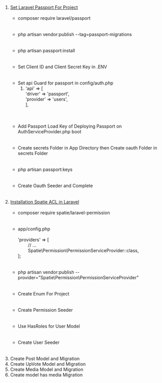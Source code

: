 <ol>
        <li>
            <a href="https://laravel.com/docs/9.x/passport">
              Set Laravel Passport For Project
            </a>
            <ul>
                <br><li>
                    composer require laravel/passport
                </li><br>
                <br><li>
                    php artisan vendor:publish --tag=passport-migrations
                </li><br>
                <br><li>
                    php artisan passport:install
                </li><br>
                <br><li>
                    Set Client ID and Client Secret Key in .ENV
                </li><br>
                <br><li>
                    Set api Guard for passport in config/auth.php
                    <br><ol>
                    <li>
                        'api' => [<br>
                             'driver' => 'passport',<br>
                             'provider' => 'users',<br>
                         ],<br>
                    </li>
                    </ol><br>
                </li><br>
                <br><li>
                    Add Passport Load Key of Deploying Passport on AuthServiceProvider.php boot
                </li><br>
                <br><li>
                    Create secrets Folder in App Directory then Create oauth Folder in secrets Folder
                </li><br>
                <br><li>
                    php artisan passport:keys 
                </li><br>
                <br><li>
                    Create Oauth Seeder and Complete 
                </li><br>
            </ul>
        </li><br>
        <li>
            <a href="https://spatie.be/docs/laravel-permission/v5/installation-laravel">
                Installation Spatie ACL in Laravel
            </a>
            <ul>
                <br><li>
                    composer require spatie/laravel-permission
                </li><br>
                <br><li>
                    app/config.php <br><br>
                    'providers' => [<br>
                        &nbsp;&nbsp;&nbsp;&nbsp;&nbsp;&nbsp;&nbsp;&nbsp;// ... <br>
                        &nbsp;&nbsp;&nbsp;&nbsp;&nbsp;&nbsp;&nbsp;&nbsp;Spatie\Permission\PermissionServiceProvider::class,<br>
                    ];
                </li><br>
                <br><li>
                    php artisan vendor:publish --provider="Spatie\Permission\PermissionServiceProvider"
                </li><br>
                <br><li>
                    Create Enum For Project
                </li><br>
                <br><li>
                    Create Permission Seeder
                </li><br>
                <br><li>
                    Use HasRoles for User Model 
                </li><br>
                <br><li>
                    Create User Seeder
                </li><br>
            </ul>
        </li><br>
        <li>
            Create Post Model and Migration
        </li>
        <li>
            Create UpVote Model and Migration
        </li>
        <li>
            Create Media Model and Migration
        </li>
        <li>
            Create model has media Migration
        </li>
    </ol>
